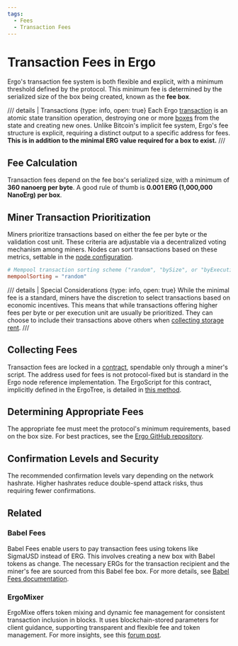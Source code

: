 ```yaml
---
tags:
  - Fees
  - Transaction Fees
---
```


# Transaction Fees in Ergo

Ergo's transaction fee system is both flexible and explicit, with a minimum threshold defined by the protocol. This minimum fee is determined by the serialized size of the box being created, known as the **fee box**.

/// details | Transactions
    {type: info, open: true}
Each Ergo [transaction](transaction.md) is an atomic state transition operation, destroying one or more [boxes](format.md) from the state and creating new ones. Unlike Bitcoin's implicit fee system, Ergo's fee structure is explicit, requiring a distinct output to a specific address for fees. **This is in addition to the minimal ERG value required for a box to exist.**
///

## Fee Calculation

Transaction fees depend on the fee box's serialized size, with a minimum of **360 nanoerg per byte**. A good rule of thumb is **0.001 ERG (1,000,000 NanoErg) per box**.

## Miner Transaction Prioritization

Miners prioritize transactions based on either the fee per byte or the validation cost unit. These criteria are adjustable via a decentralized voting mechanism among miners. Nodes can sort transactions based on these metrics, settable in the [node configuration](conf-node.md#mempool).

```conf
# Mempool transaction sorting scheme ("random", "bySize", or "byExecutionCost")
mempoolSorting = "random"
```

/// details | Special Considerations
    {type: info, open: true}
While the minimal fee is a standard, miners have the discretion to select transactions based on economic incentives. This means that while transactions offering higher fees per byte or per execution unit are usually be prioritized. They can choose to include their transactions above others when [collecting storage rent](rent-fees.md).
///

## Collecting Fees

Transaction fees are locked in a [contract](https://ergexplorer.com/addresses#2iHkR7CWvD1R4j1yZg5bkeDRQavjAaVPeTDFGGLZduHyfWMuYpmhHocX8GJoaieTx78FntzJbCBVL6rf96ocJoZdmWBL2fci7NqWgAirppPQmZ7fN9V6z13Ay6brPriBKYqLp1bT2Fk4FkFLCfdPpe), spendable only through a miner's script. The address used for fees is not protocol-fixed but is standard in the Ergo node reference implementation. The ErgoScript for this contract, implicitly defined in the ErgoTree, is detailed in [this method](https://github.com/ScorexFoundation/sigmastate-interpreter/blob/f85f03cc8f063ae7f68d559371733c2b6bbc929a/sigmastate/src/main/scala/org/ergoplatform/ErgoScriptPredef.scala#L72).

## Determining Appropriate Fees

The appropriate fee must meet the protocol's minimum requirements, based on the box size. For best practices, see the [Ergo GitHub repository](https://github.com/ergoplatform/ergo/blob/e784a70b8fabf7ae41f2ac9aa593a647f488100c/src/main/scala/org/ergoplatform/modifiers/mempool/ErgoTransaction.scala#L163).

## Confirmation Levels and Security

The recommended confirmation levels vary depending on the network hashrate. Higher hashrates reduce double-spend attack risks, thus requiring fewer confirmations.

## Related

### Babel Fees

Babel Fees enable users to pay transaction fees using tokens like SigmaUSD instead of ERG. This involves creating a new box with Babel tokens as change. The necessary ERGs for the transaction recipient and the miner's fee are sourced from this Babel fee box. For more details, see [Babel Fees documentation](babel-fees.md).

### ErgoMixer

ErgoMixe offers token mixing and dynamic fee management for consistent transaction inclusion in blocks. It uses blockchain-stored parameters for client guidance, supporting transparent and flexible fee and token management. For more insights, see this [forum post](https://www.ergoforum.org/t/ergomixer-zerojoin-mixer-for-erg-and-tokens/318/10?u=anon2020s).
